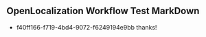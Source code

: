 ## OpenLocalization Workflow Test MarkDown
* f40ff166-f719-4bd4-9072-f6249194e9bb thanks!

<!--HONumber=Jul16_HO3-->


